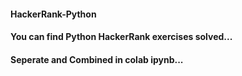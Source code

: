 #### HackerRank-Python
#### You can find Python HackerRank exercises solved... 
#### Seperate and Combined in colab ipynb...

